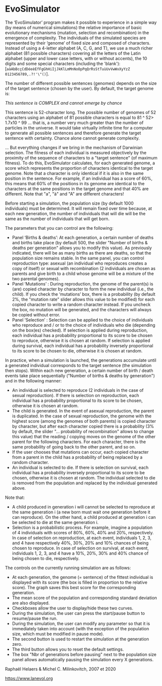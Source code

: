 # EvoSimulator

The ‘EvoSimulator’ program makes it possible to experience in a simple way (by means of numerical simulations) the relative importance of basic evolutionary mechanisms (mutation, selection and recombination) in the emergence of complexity.
The individuals of the simulated species are represented by their ‘genome’ of fixed size and composed of characters. Instead of using a 4-letter alphabet (A, C, G, and T), we use a much richer alphabet (81 possible characters) covering all the letters of the Latin alphabet (upper and lower case letters, with or without accents), the 10 digits and some special characters (including the 'blank'):
[`aàAbBcçCdDéeèEfFgGhHiIjJkKlLmMnNoOpPqQrRsStTuùUvVwWxXyYzZ 0123456789,.?!'\"()`].

The number of different possible sentences (genomes) depends on the size of the target sentence (chosen by the user). By default, the target genome is:

*This sentence is COMPLEX and cannot emerge by chance*

This sentence is 52-character long. The possible number of genomes of 52 characters using an alphabet of 81 possible characters is equal to 81 ^ 52> 1.7x10 ^ 99 ... that is, a number very much greater than the number of particles in the universe. It would take virtually infinite time for a computer to generate all possible sentences and therefore generate the target sentence with certainty. Chance alone cannot generate complexity.

… But everything changes if we bring in the mechanism of Darwinian selection. The fitness of each individual is measured objectively by the proximity of the sequence of characters to a "target sentence" (of maximum fitness). To do this, EvoSimulator calculates, for each generated genome, a score which represents the proportion of characters identical to the target genome. Note that a character is only identical if it is also in the same position in the sentence. For example, if an individual has a score of 60%, this means that 60% of the positions in its genome are identical to the characters at the same positions in the target genome and that 40% are different. Note that "a", "à" and "A" are different characters!

Before starting a simulation, the population size (by default 1000 individuals) must be determined. It will remain fixed over time because, at each new generation, the number of individuals that will die will be the same as the number of individuals that will get born.

The parameters that you can control are the following:
- Panel ‘Births & deaths’:
At each generation, a certain number of deaths and births take place (by default 500, the slider "Number of births & deaths per generation" allows you to modify this value). As previously indicated, there will be as many births as there are deaths, so that the population size remains stable. In the same panel, you can control reproduction type: asexual (an individual who reproduces creates a copy of itself) or sexual with recombination (2 individuals are chosen as parents and give birth to a child whose genome will be a mixture of the two parental genomes).
- Panel ‘Mutations’ :
During reproduction, the genome of the parent(s) is (are) copied character by character to form the new individual (i.e., the child). If you check the ‘mutations’ box, there is a probability (by default 2%, the "mutation rate" slider allows this value to be modified) for each copied character to write a random character instead. If you uncheck the box, no mutation will be generated, and the characters will always be copied without error.
- Panel ‘Selection’ :
Selection can be applied to the choice of individuals who reproduce and / or to the choice of individuals who die (depending on the box(es) checked).
If selection is applied during reproduction, each individual has a probability proportional to its score to be chosen to reproduce, otherwise it is chosen at random. If selection is applied during survival, each individual has a probability inversely proportional to its score to be chosen to die, otherwise it is chosen at random.

In practice, when a simulation is launched, the generations accumulate until a generated individual corresponds to the target sentence (the simulation then stops). Within each new generation, a certain number of birth / death events take place sequentially ("Number of births & deaths by generation") and in the following manner:
- An individual is selected to reproduce (2 individuals in the case of sexual reproduction). If there is selection on reproduction, each individual has a probability proportional to its score to be chosen, otherwise it is chosen at random.
- The child is generated. In the event of asexual reproduction, the parent is duplicated. In the case of sexual reproduction, the genome with the highest score (among the genomes of both parents) is copied character by character, but after each character copied there is a probability (3% by default, the slider "... probability of recombination" allows to change this value) that the reading / copying moves on the genome of the other parent for the following characters. For each character, there is the same probability of going back to the other parent, and so on.
- If the user chooses that mutations can occur, each copied character from a parent in the child has a probability of being replaced by a random character.
- An individual is selected to die. If there is selection on survival, each individual has a probability inversely proportional to its score to be chosen, otherwise it is chosen at random. The individual selected to die is removed from the population and replaced by the individual generated above.

Note that:
- A child produced in generation i will cannot be selected to reproduce at the same generation i (a new born must wait one generation before it can reproduce). On the other hand, a child produced at generation i can be selected to die at the same generation i.
- Selection is a probabilistic process. For example, imagine a population of 4 individuals with scores of 80%, 60%, 40% and 20%, respectively. In case of selection on reproduction, at each event, individuals 1, 2, 3, and 4 have respectively 40%, 30%, 20% and 10% chances of being chosen to reproduce. In case of selection on survival, at each event, individuals 1, 2, 3, and 4 have a 10%, 20%, 30% and 40% chance of being chosen to die, respectively.

The controls on the currently running simulation are as follows:
- At each generation, the genome (= sentence) of the fittest individual is displayed with its score (the box is filled in proportion to the relative score). The graph saves this best score for the corresponding generation.
- The mean score of the population and corresponding standard deviation are also displayed.
- Checkboxes allow the user to display/hide these two curves.
- During the simulation, the user can press the start/pause button to resume/pause the run.
- During the simulation, the user can modify any parameter so that it is immediately taken into account (with the exception of the population size, which must be modified in pause mode).
- The second button is used to restart the simulation at the generation zero.
- The third button allows you to reset the default settings.
- The box "Nbr of generations before pausing" next to the population size panel allows automatically pausing the simulation every X generations.

Raphaël Helaers & Michel C. Milinkovitch, 2007 et 2020

https://www.lanevol.org
